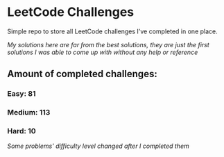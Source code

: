 
# LeetCode Challenges

Simple repo to store all LeetCode challenges I've completed in one place.

<i>My solutions here are far from the best solutions, they are just the first solutions I was able to come up with without any help or reference</i>

## Amount of completed challenges:

### Easy: 81

### Medium: 113

### Hard: 10

<i>Some problems' difficulty level changed after I completed them</i>
